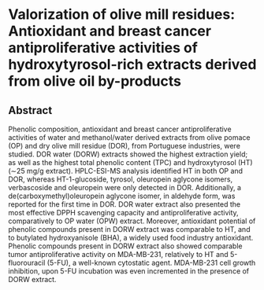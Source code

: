 # Valorization of olive mill residues: Antioxidant and breast cancer antiproliferative activities of hydroxytyrosol-rich extracts derived from olive oil by-products

## Abstract

Phenolic composition, antioxidant and breast cancer antiproliferative activities of water and methanol/water derived extracts from olive pomace (OP) and dry olive mill residue (DOR), from Portuguese industries, were studied. DOR water (DORW) extracts showed the highest extraction yield; as well as the highest total phenolic content (TPC) and hydroxytyrosol (HT) (∼25 mg/g extract). HPLC-ESI-MS analysis identified HT in both OP and DOR, whereas HT-1-glucoside, tyrosol, oleuropein aglycone isomers, verbascoside and oleuropein were only detected in DOR. Additionally, a de(carboxymethyl)oleuropein aglycone isomer, in aldehyde form, was reported for the first time in DOR. DOR water extract also presented the most effective DPPH scavenging capacity and antiproliferative activity, comparatively to OP water (OPW) extract. Moreover, antioxidant potential of phenolic compounds present in DORW extract was comparable to HT, and to butylated hydroxyanisole (BHA), a widely used food industry antioxidant. Phenolic compounds present in DORW extract also showed comparable tumor antiproliferative activity on MDA-MB-231, relatively to HT and 5-fluorouracil (5-FU), a well-known cytostatic agent. MDA-MB-231 cell growth inhibition, upon 5-FU incubation was even incremented in the presence of DORW extract.